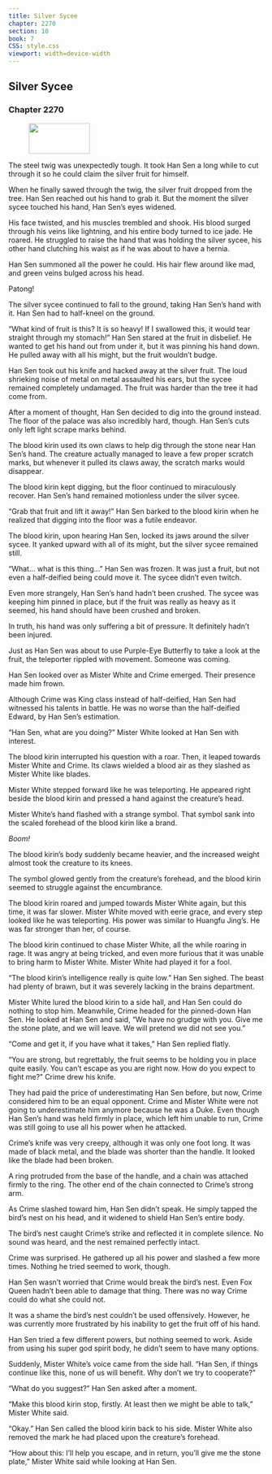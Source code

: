 ```yaml
---
title: Silver Sycee
chapter: 2270
section: 10
book: 7
CSS: style.css
viewport: width=device-width
---
```


## Silver Sycee

### Chapter 2270

<figure>
	<img src="../Images/gem.gif" alt="" id="gem" width="120" height="60" />
</figure>

The steel twig was unexpectedly tough. It took Han Sen a long while to cut through it so he could claim the silver fruit for himself.

When he finally sawed through the twig, the silver fruit dropped from the tree. Han Sen reached out his hand to grab it. But the moment the silver sycee touched his hand, Han Sen’s eyes widened.

His face twisted, and his muscles trembled and shook. His blood surged through his veins like lightning, and his entire body turned to ice jade. He roared. He struggled to raise the hand that was holding the silver sycee, his other hand clutching his waist as if he was about to have a hernia.

Han Sen summoned all the power he could. His hair flew around like mad, and green veins bulged across his head.

Patong!

The silver sycee continued to fall to the ground, taking Han Sen’s hand with it. Han Sen had to half-kneel on the ground.

“What kind of fruit is this? It is so heavy! If I swallowed this, it would tear straight through my stomach!” Han Sen stared at the fruit in disbelief. He wanted to get his hand out from under it, but it was pinning his hand down. He pulled away with all his might, but the fruit wouldn’t budge.

Han Sen took out his knife and hacked away at the silver fruit. The loud shrieking noise of metal on metal assaulted his ears, but the sycee remained completely undamaged. The fruit was harder than the tree it had come from.

After a moment of thought, Han Sen decided to dig into the ground instead. The floor of the palace was also incredibly hard, though. Han Sen’s cuts only left light scrape marks behind.

The blood kirin used its own claws to help dig through the stone near Han Sen’s hand. The creature actually managed to leave a few proper scratch marks, but whenever it pulled its claws away, the scratch marks would disappear.

The blood kirin kept digging, but the floor continued to miraculously recover. Han Sen’s hand remained motionless under the silver sycee.

“Grab that fruit and lift it away!” Han Sen barked to the blood kirin when he realized that digging into the floor was a futile endeavor.

The blood kirin, upon hearing Han Sen, locked its jaws around the silver sycee. It yanked upward with all of its might, but the silver sycee remained still.

“What… what is this thing…” Han Sen was frozen. It was just a fruit, but not even a half-deified being could move it. The sycee didn’t even twitch.

Even more strangely, Han Sen’s hand hadn’t been crushed. The sycee was keeping him pinned in place, but if the fruit was really as heavy as it seemed, his hand should have been crushed and broken.

In truth, his hand was only suffering a bit of pressure. It definitely hadn’t been injured.

Just as Han Sen was about to use Purple-Eye Butterfly to take a look at the fruit, the teleporter rippled with movement. Someone was coming.

Han Sen looked over as Mister White and Crime emerged. Their presence made him frown.

Although Crime was King class instead of half-deified, Han Sen had witnessed his talents in battle. He was no worse than the half-deified Edward, by Han Sen’s estimation.

“Han Sen, what are you doing?” Mister White looked at Han Sen with interest.

The blood kirin interrupted his question with a roar. Then, it leaped towards Mister White and Crime. Its claws wielded a blood air as they slashed as Mister White like blades.

Mister White stepped forward like he was teleporting. He appeared right beside the blood kirin and pressed a hand against the creature’s head.

Mister White’s hand flashed with a strange symbol. That symbol sank into the scaled forehead of the blood kirin like a brand.

*Boom!*

The blood kirin’s body suddenly became heavier, and the increased weight almost took the creature to its knees.

The symbol glowed gently from the creature’s forehead, and the blood kirin seemed to struggle against the encumbrance.

The blood kirin roared and jumped towards Mister White again, but this time, it was far slower. Mister White moved with eerie grace, and every step looked like he was teleporting. His power was similar to Huangfu Jing’s. He was far stronger than her, of course.

The blood kirin continued to chase Mister White, all the while roaring in rage. It was angry at being tricked, and even more furious that it was unable to bring harm to Mister White. Mister White had played it for a fool.

“The blood kirin’s intelligence really is quite low.” Han Sen sighed. The beast had plenty of brawn, but it was severely lacking in the brains department.

Mister White lured the blood kirin to a side hall, and Han Sen could do nothing to stop him. Meanwhile, Crime headed for the pinned-down Han Sen. He looked at Han Sen and said, “We have no grudge with you. Give me the stone plate, and we will leave. We will pretend we did not see you.”

“Come and get it, if you have what it takes,” Han Sen replied flatly.

“You are strong, but regrettably, the fruit seems to be holding you in place quite easily. You can’t escape as you are right now. How do you expect to fight me?” Crime drew his knife.

They had paid the price of underestimating Han Sen before, but now, Crime considered him to be an equal opponent. Crime and Mister White were not going to underestimate him anymore because he was a Duke. Even though Han Sen’s hand was held firmly in place, which left him unable to run, Crime was still going to use all his power when he attacked.

Crime’s knife was very creepy, although it was only one foot long. It was made of black metal, and the blade was shorter than the handle. It looked like the blade had been broken.

A ring protruded from the base of the handle, and a chain was attached firmly to the ring. The other end of the chain connected to Crime’s strong arm.

As Crime slashed toward him, Han Sen didn’t speak. He simply tapped the bird’s nest on his head, and it widened to shield Han Sen’s entire body.

The bird’s nest caught Crime’s strike and reflected it in complete silence. No sound was heard, and the nest remained perfectly intact.

Crime was surprised. He gathered up all his power and slashed a few more times. Nothing he tried seemed to work, though.

Han Sen wasn’t worried that Crime would break the bird’s nest. Even Fox Queen hadn’t been able to damage that thing. There was no way Crime could do what she could not.

It was a shame the bird’s nest couldn’t be used offensively. However, he was currently more frustrated by his inability to get the fruit off of his hand.

Han Sen tried a few different powers, but nothing seemed to work. Aside from using his super god spirit body, he didn’t seem to have many options.

Suddenly, Mister White’s voice came from the side hall. “Han Sen, if things continue like this, none of us will benefit. Why don’t we try to cooperate?”

“What do you suggest?” Han Sen asked after a moment.

“Make this blood kirin stop, firstly. At least then we might be able to talk,” Mister White said.

“Okay.” Han Sen called the blood kirin back to his side. Mister White also removed the mark he had placed upon the creature’s forehead.

“How about this: I’ll help you escape, and in return, you’ll give me the stone plate,” Mister White said while looking at Han Sen.